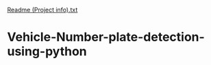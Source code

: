 [Readme (Project info).txt](https://github.com/Kamlesh3003/Vehicle-Number-plate-detection-using-python/files/6984107/Readme.Project.info.txt)
# Vehicle-Number-plate-detection-using-python
